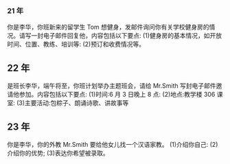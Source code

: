 ### 21 年

你是李华，你班新来的留学生 Tom 想健身，发邮件询问你有关学校健身房的情况。请写一封电子邮件回复他，内容包括以下要点:
(1)健身房的基本情况，如开放时间、位置、教练、培训等:
(2)预订和收费情况等。

## 22 年

是班长李华，端午将至，你班计划举办主题班会，请给 Mr.Smith 写封电子邮件邀请他参加。内容包括以下要点:
(1)时间:6 月 3 日晚上 8 点:
(2)地点:教学楼 306 课室:
(3)主要活动:包粽子、朗诵诗歌、讲故事等

## 23 年

你是李华，你的外教 Mr.Smith 要给他女儿找一个汉语家教。
(1)介绍你自己:
(2)介绍你的优势;
(3)表达你希望被录取。
